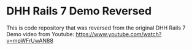 # DHH Rails 7 Demo Reversed
This is code repository that was reversed from the original DHH Rails 7 Demo video from Youtube: <https://www.youtube.com/watch?v=mpWFrUwAN88>